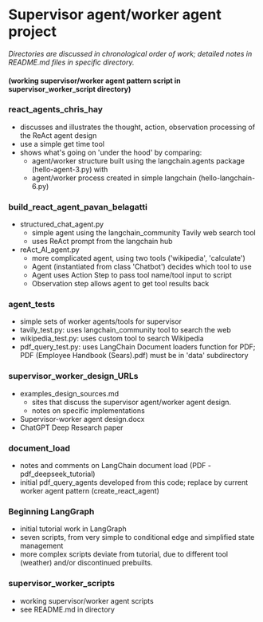 # Supervisor agent/worker agent project #

<i>Directories are discussed in chronological order of work; detailed notes in README.md files in specific directory.</i>
#### (working supervisor/worker agent pattern script in supervisor_worker_script directory) ####
### react_agents_chris_hay ###
- discusses and illustrates the thought, action, observation processing of the ReAct agent design
- use a simple get time tool
- shows what's going on 'under the hood' by comparing:  
  - agent/worker structure built using the langchain.agents package (hello-agent-3.py) with
  - agent/worker process created in simple langchain (hello-langchain-6.py)

### build_react_agent_pavan_belagatti ###
- structured_chat_agent.py
  - simple agent using the langchain_community Tavily web search tool
  - uses ReAct prompt from the langchain hub
- reAct_AI_agent.py
  - more complicated agent, using two tools ('wikipedia', 'calculate')
  - Agent (instantiated from class 'Chatbot') decides which tool to use
  - Agent uses Action Step to pass tool name/tool input to script
  - Observation step allows agent to get tool results back

### agent_tests ###
- simple sets of worker agents/tools for supervisor 
- tavily_test.py: uses langchain_community tool to search the web
- wikipedia_test.py: uses custom tool to search Wikipedia
- pdf_query_test.py: uses LangChain Document loaders function for PDF; PDF (Employee Handbook (Sears).pdf) must be in 'data' subdirectory

### supervisor_worker_design_URLs ###
- examples_design_sources.md
  - sites that discuss the supervisor agent/worker agent design.
  - notes on specific implementations
- Supervisor-worker agent design.docx
- ChatGPT Deep Research paper

### document_load ###
- notes and comments on LangChain document load (PDF - pdf_deepseek_tutorial) 
- initial pdf_query_agents developed from this code; replace by current worker agent pattern (create_react_agent)

### Beginning LangGraph ###
- initial tutorial work in LangGraph
- seven scripts, from very simple to conditional edge and simplified state management
- more complex scripts deviate from tutorial, due to different tool (weather) and/or discontinued prebuilts. 

### supervisor_worker_scripts ###  
- working supervisor/worker agent scripts
- see README.md in directory

